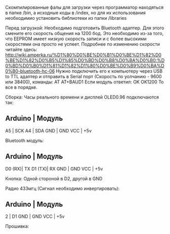 Скомпилированные фалы для загрузки через программатор находяться в папке /bin, а исходные коды в /index, но для их использования необходимио установить библиотеки из папки /libraries

Перед загрузкой:
Необходимо подготовить Bluetooth адаптер.
Для этого смените его скорость общения на 1200 бод. Это необходимо из-за того, что EEPROM имеет низкую скорость записи и с более высокими скоростями она просто не успеет.
Подробнее по изменению скорости читайте здесь:  http://wiki.amperka.ru/%D1%80%D0%BE%D0%B1%D0%BE%D1%82%D0%BE%D1%82%D0%B5%D1%85%D0%BD%D0%B8%D0%BA%D0%B0:%D0%BD%D0%B0%D1%81%D1%82%D1%80%D0%BE%D0%B9%D0%BA%D0%B0-bluetooth-hc-06
Нужно подключить его к компьютеру через USB to TTL адаптер и отправить в Serial порт (Скорость по уолчанию - 9600 или 38400), команды:
AT
AT+BAUD1
Если модуль ответил:
OK
OK1200
То все в порядке.

Сборка:
Часы реального времени и дисплей OLED0.96 подключаются так:

Arduino | Модуль
------------------
 A5     | SCK
 A4     | SDA
 GND    | GND
 VCC    | +5v


Bluetooth модуль:

Arduino | Модуль
------------------
 D0 (RX)| TX
 D1 (TX)| RX
 GND    | GND
 VCC    | +5v

 
Кнопка:
Одной стороной в D2, другой в GND


Радио 433мгц (Сигнал необходимо инвертировать):

Arduino | Модуль
------------------
 2      | D1
 GND    | GND
 VCC    | +5v
 
 
Прошивка:


 